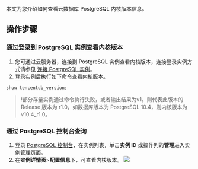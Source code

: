 本文为您介绍如何查看云数据库 PostgreSQL 内核版本信息。

## 操作步骤
### 通过登录到 PostgreSQL 实例查看内核版本
1. 您可通过云服务器，连接到 PostgreSQL 实例查看内核版本，连接登录实例方式请参见 [连接 PostgreSQL 实例](https://cloud.tencent.com/document/product/409/40429)。
2. 登录实例后执行如下命令查看内核版本。
```
show tencentdb_version;
```
>!部分存量实例通过命令执行失败，或者输出结果为v1。则代表此版本的 Release 版本为 r1.0，如数据库版本为 PostgreSQL 10.4，则内核版本为 v10.4_r1.0。

### 通过 PostgreSQL 控制台查询
1. 登录 [PostgreSQL 控制台](https://console.cloud.tencent.com/postgres)，在实例列表，单击**实例 ID** 或操作列的**管理**进入实例管理页面。
2. 在**实例详情页**>**配置信息**下，可查看内核版本。
![](https://qcloudimg.tencent-cloud.cn/raw/d5b937f0044d9b100ef58913b6a5083f.png)

